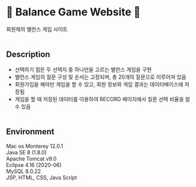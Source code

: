 # 🎲 Balance Game Website 🎲
회원제의 밸런스 게임 사이트  
&nbsp;

## Description
- 선택하기 힘든 두 선택지 중 하나만을 고르는 밸런스 게임을 구현  
- 밸런스 게임의 질문 구성 및 순서는 고정되며, 총 20개의 질문으로 이루어져 있음  
- 회원가입을 해야만 게임을 할 수 있고, 회원 정보와 게임 결과는 데이터베이스에 저장됨
- 게임을 할 때 저장된 데이터를 이용하여 RECORD 페이지에서 질문 선택 비율을 알 수 있음  
&nbsp;

## Environment
Mac os Monterey 12.0.1  
Java SE 8 (1.8.0)  
Apache Tomcat v9.0  
Eclipse 4.16 (2020-06)  
MySQL 8.0.22  
JSP, HTML, CSS, Java Script  

